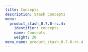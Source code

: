 ```yaml
---
title: Concepts
description: Stash Concepts
menu:
  product_stash_0.7.0-rc.4:
    identifier: concepts
    name: Concepts
    weight: 20
menu_name: product_stash_0.7.0-rc.4
---
```


